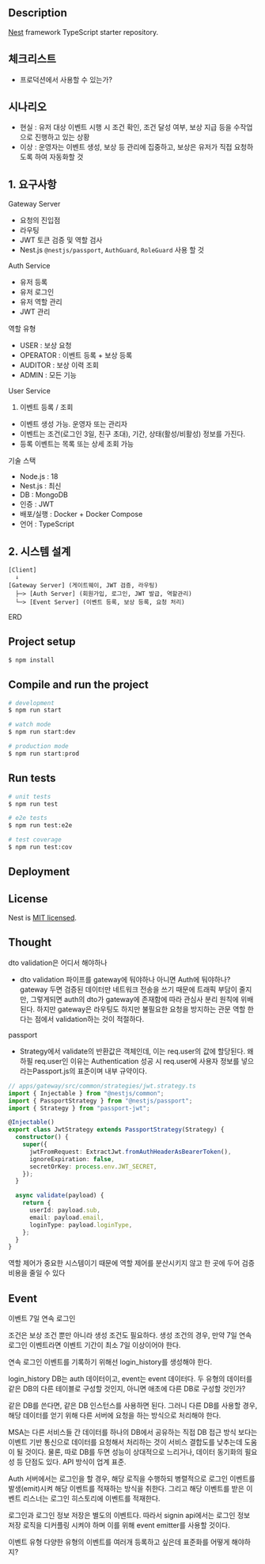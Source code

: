 [circleci-image]: https://img.shields.io/circleci/build/github/nestjs/nest/master?token=abc123def456
[circleci-url]: https://circleci.com/gh/nestjs/nest

## Description

[Nest](https://github.com/nestjs/nest) framework TypeScript starter repository.

## 체크리스트

- 프로덕션에서 사용할 수 있는가?

## 시나리오

- 현실 : 유저 대상 이벤트 시행 시 조건 확인, 조건 달성 여부, 보상 지급 등을 수작업으로 진행하고 있는 상황
- 이상 : 운영자는 이벤트 생성, 보상 등 관리에 집중하고, 보상은 유저가 직접 요청하도록 하여 자동화할 것

## 1. 요구사항

Gateway Server

- 요청의 진입점
- 라우팅
- JWT 토큰 검증 및 역할 검사
- Nest.js `@nestjs/passport`, `AuthGuard`, `RoleGuard` 사용 할 것

Auth Service

- 유저 등록
- 유저 로그인
- 유저 역할 관리
- JWT 관리

역할 유형

- USER : 보상 요청
- OPERATOR : 이벤트 등록 + 보상 등록
- AUDITOR : 보상 이력 조회
- ADMIN : 모든 기능

User Service

1. 이벤트 등록 / 조회

- 이벤트 생성 가능. 운영자 또는 관리자
- 이벤트는 조건(로그인 3일, 친구 초대), 기간, 상태(활성/비활성) 정보를 가진다.
- 등록 이벤트는 목록 또는 상세 조회 가능

기술 스택

- Node.js : 18
- Nest.js : 최신
- DB : MongoDB
- 인증 : JWT
- 배포/실행 : Docker + Docker Compose
- 언어 : TypeScript

## 2. 시스템 설계

```
[Client]
  ↓
[Gateway Server] (게이트웨이, JWT 검증, 라우팅)
  ├─> [Auth Server] (회원가입, 로그인, JWT 발급, 역할관리)
  └─> [Event Server] (이벤트 등록, 보상 등록, 요청 처리)
```

ERD

## Project setup

```bash
$ npm install
```

## Compile and run the project

```bash
# development
$ npm run start

# watch mode
$ npm run start:dev

# production mode
$ npm run start:prod
```

## Run tests

```bash
# unit tests
$ npm run test

# e2e tests
$ npm run test:e2e

# test coverage
$ npm run test:cov
```

## Deployment

## License

Nest is [MIT licensed](https://github.com/nestjs/nest/blob/master/LICENSE).

## Thought

dto validation은 어디서 해야하나

- dto validation 파이프를 gateway에 둬야하나 아니면 Auth에 둬야하나? gateway 두면 검증된 데이터만 네트워크 전송을 쓰기 때문에 트래픽 부담이 줄지만, 그렇게되면 auth의 dto가 gateway에 존재함에 따라 관심사 분리 원칙에 위배된다.
  하지만 gateway은 라우팅도 하지만 불필요한 요청을 방지하는 관문 역할 한다는 점에서 validation하는 것이 적절하다.

passport

- Strategy에서 validate의 반환값은 객체인데, 이는 req.user의 값에 할당된다. 왜 하필 req.user인 이유는 Authentication 성공 시 req.user에 사용자 정보를 넣으라는Passport.js의 표준이며 내부 규약이다.

```typescript
// apps/gateway/src/common/strategies/jwt.strategy.ts
import { Injectable } from "@nestjs/common";
import { PassportStrategy } from "@nestjs/passport";
import { Strategy } from "passport-jwt";

@Injectable()
export class JwtStrategy extends PassportStrategy(Strategy) {
  constructor() {
    super({
      jwtFromRequest: ExtractJwt.fromAuthHeaderAsBearerToken(),
      ignoreExpiration: false,
      secretOrKey: process.env.JWT_SECRET,
    });
  }

  async validate(payload) {
    return {
      userId: payload.sub,
      email: payload.email,
      loginType: payload.loginType,
    };
  }
}
```

역할 제어가 중요한 시스템이기 때문에 역할 제어를 분산시키지 않고 한 곳에 두어 검증 비용을 줄일 수 있다

## Event

이벤트 7일 연속 로그인

조건은 보상 조건 뿐만 아니라 생성 조건도 필요하다. 생성 조건의 경우, 만약 7일 연속 로그인 이벤트라면 이벤트 기간이 최소 7일 이상이어야 한다.

연속 로그인 이벤트를 기록하기 위해선 login_history를 생성해야 한다.

login_history DB는 auth 데이터이고, event는 event 데이터다. 두 유형의 데이터를 같은 DB의 다른 테이블로 구성할 것인지, 아니면 애초에 다른 DB로 구성할 것인가?

같은 DB를 쓴다면, 같은 DB 인스턴스를 사용하면 된다. 그러니 다른 DB를 사용할 경우, 해당 데이터를 얻기 위해 다른 서버에 요청을 하는 방식으로 처리해야 한다.

MSA는 다른 서비스들 간 데이터를 하나의 DB에서 공유하는 직접 DB 접근 방식 보다는 이벤트 기반 통신으로 데이터를 요청해서 처리하는 것이 서비스 결합도를 낮추는데 도움이 될 것이다. 물론, 따로 DB를 두면 성능이 상대적으로 느리거나, 데이터 동기화의 필요성 등 단점도 있다.
API 방식이 업계 표준.

Auth 서버에서는
로그인을 할 경우, 해당 로직을 수행하되 병렬적으로 로그인 이벤트를 발생(emit)시켜 해당 이벤트를 적재하는 방식을 취한다. 그리고 해당 이벤트를 받은 이벤트 리스너는 로그인 히스토리에 이벤트를 적재한다.

로그인과 로그인 정보 저장은 별도의 이벤트다. 따라서 signin api에서는 로그인 정보 저장 로직을 디커플링 시켜야 하며 이를 위해 event emitter를 사용할 것이다.


이벤트 유형
다양한 유형의 이벤트를 여러개 등록하고 싶은데 표준화를 어떻게 해야하지?